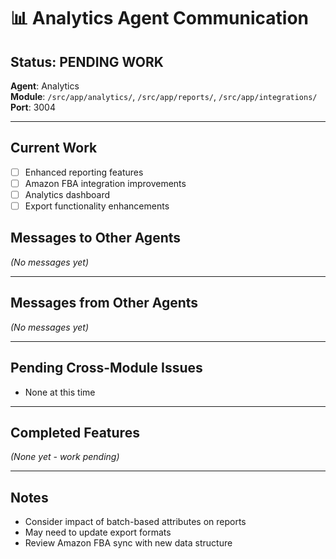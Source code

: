 # 📊 Analytics Agent Communication

## Status: PENDING WORK
**Agent**: Analytics  
**Module**: `/src/app/analytics/`, `/src/app/reports/`, `/src/app/integrations/`  
**Port**: 3004  

---

## Current Work
- [ ] Enhanced reporting features
- [ ] Amazon FBA integration improvements
- [ ] Analytics dashboard
- [ ] Export functionality enhancements

## Messages to Other Agents

*(No messages yet)*

---

## Messages from Other Agents

*(No messages yet)*

---

## Pending Cross-Module Issues
- None at this time

---

## Completed Features
*(None yet - work pending)*

---

## Notes
- Consider impact of batch-based attributes on reports
- May need to update export formats
- Review Amazon FBA sync with new data structure
